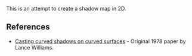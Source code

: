 This is an attempt to create a shadow map in 2D.

## References

* [Casting curved shadows on curved surfaces](https://cseweb.ucsd.edu//~ravir/274/15/papers/p270-williams.pdf) - Original 1978 paper by Lance Williams.
